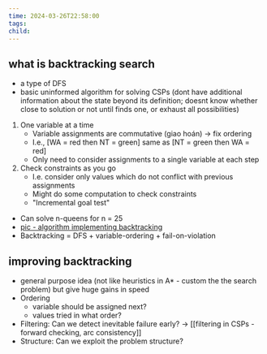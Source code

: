 ```yaml
---
time: 2024-03-26T22:58:00
tags: 
child:
---
```

## what is backtracking search
- a type of DFS
- basic uninformed algorithm for solving CSPs (dont have additional information about the state beyond its definition; doesnt know whether close to solution or not until finds one, or exhaust all possibilities)
1. One variable at a time
	- ﻿﻿Variable assignments are commutative (giao hoán) -> fix ordering
	- ﻿﻿I.e., [WA = red then NT = green] same as [NT = green then WA = red]
	- ﻿﻿Only need to consider assignments to a single variable at each step
2. Check constraints as you go
	- ﻿﻿I.e. consider only values which do not conflict with previous assignments
	- ﻿﻿Might do some computation to check constraints
	- ﻿﻿"Incremental goal test"
- ﻿﻿Can solve n-queens for n = 25
- [pic - algorithm implementing backtracking](https://i.imgur.com/zqzSJ16.png)
- Backtracking = DFS + variable-ordering + fail-on-violation

## improving backtracking
- general purpose idea (not like heuristics in A* - custom the the search problem) but give huge gains in speed
- Ordering
	- variable should be assigned next?
	- values tried in what order?
- ﻿﻿Filtering: Can we detect inevitable failure early? -> [[filtering in CSPs - forward checking, arc consistency]]
- ﻿﻿Structure: Can we exploit the problem structure?